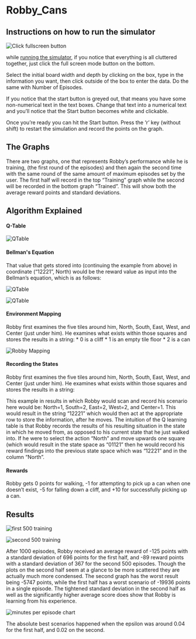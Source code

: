 # Robby_Cans

## Instructions on how to run the simulator

![Click fullscreen button](https://raw.githubusercontent.com/williammcintosh/Robby_Cans/main/images/Robby_enlarge_button.png)

while [running the simulator](https://bridgeworxgames.com/Robby_Cans/), if you notice that everything is all cluttered together, just click the full screen mode button on the bottom.

Select the initial board width and depth by clicking on the box, type in the information you want, then click outside of the box to enter the data. Do the same with Number of Episodes.

If you notice that the start button is greyed out, that means you have some non-numerical text in the text boxes. Change that text into a numerical text and you’ll notice that the Start button becomes white and clickable.

Once you’re ready you can hit the Start button. Press the ‘r’ key (without shift) to restart the simulation and record the points on the graph.

## The Graphs
There are two graphs, one that represents Robby’s performance while he is training, (the first round of the episodes) and then again the second time with the same round of the same amount of maximum episodes set by the user. The first half will record in the top “Training” graph while the second will be recorded in the bottom graph “Trained”. This will show both the average reward points and standard deviations.

## Algorithm Explained

#### Q-Table

![QTable](https://github.com/williammcintosh/Robby_Cans/blob/main/images/Qtable_columns_rows.png?raw=true)

#### Bellman's Equation

That value that gets stored into (continuing the example from above) in coordinate (“12221”, North) would be the reward value as input into the Bellman’s equation, which is as follows:

![QTable](https://github.com/williammcintosh/Robby_Cans/blob/main/images/Bellmans_equation.png?raw=true)

![QTable](https://github.com/williammcintosh/Robby_Cans/blob/main/images/Robby_values.png?raw=true)

#### Environment Mapping

Robby first examines the five tiles around him, North, South, East, West, and Center (just under him).
He examines what exists within those squares and stores the results in a string:
    *   0 is a cliff
    *   1 is an empty tile floor
    *   2 is a can

![Robby Mapping](https://github.com/williammcintosh/Robby_Cans/blob/main/images/Robby_mapping.png?raw=true)

#### Recording the States

Robby first examines the five tiles around him, North, South, East, West, and Center (just under him). He examines what exists within those squares and stores the results in a string:

This example in  results in which Robby would scan and record his scenario here would be: North=1, South=2, East=2, West=2, and Center=1. This would result in the string “12221” which would then act at the appropriate row to store the information, after he moves.
The intuition of the Q learning table is that Robby records the results of his resulting situation in the state in which he moved from, as opposed to his current state that he just walked into. If he were to select the action “North” and move upwards one square (which would result in the state space as “01121” then he would record his reward findings into the previous state space which was “12221” and in the column “North”.

#### Rewards

Robby gets 0 points for walking, -1 for attempting to pick up a can when one doesn’t exist, -5 for falling down a cliff, and +10 for successfully picking up a can.

## Results

![first 500 training](https://github.com/williammcintosh/Robby_Cans/blob/main/images/Robby_plot_first.png?raw=true)

![second 500 training](https://github.com/williammcintosh/Robby_Cans/blob/main/images/Robby_plot_second.png?raw=true)

After 1000 episodes, Robby received an average reward of -125 points with a standard deviation of 696 points for the first half, and -89 reward points with a standard deviation of 367 for the second 500 episodes. Though the plots on the second half seem at a glance to be more scattered they are actually much more condensed. The second graph has the worst result being -5747 points, while the first half has a worst scenario of -19936 points in a single episode. The tightened standard deviation in the second half as well as the significantly higher average score does show that Robby is learning from his experience.

![minutes per episode chart](https://github.com/williammcintosh/Robby_Cans/blob/main/images/Minutes_per_episode.png?raw=true)

The absolute best scenarios happened when the epsilon was around 0.04 for the first half, and 0.02 on the second.

